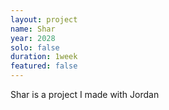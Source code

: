```yaml
---
layout: project
name: Shar
year: 2028
solo: false
duration: 1week
featured: false
---
```


Shar is a project I made with Jordan